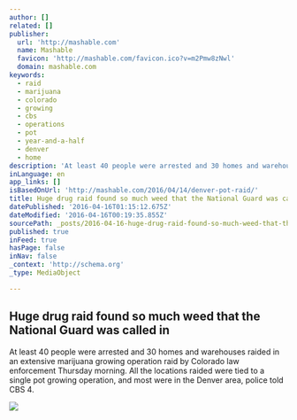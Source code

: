 ```yaml
---
author: []
related: []
publisher:
  url: 'http://mashable.com'
  name: Mashable
  favicon: 'http://mashable.com/favicon.ico?v=m2Pmw8zNwl'
  domain: mashable.com
keywords:
  - raid
  - marijuana
  - colorado
  - growing
  - cbs
  - operations
  - pot
  - year-and-a-half
  - denver
  - home
description: 'At least 40 people were arrested and 30 homes and warehouses raided in an extensive marijuana growing operation raid by Colorado law enforcement Thursday morning. All the locations raided were tied to a single pot growing operation, and most were in the Denver area, police told CBS 4.'
inLanguage: en
app_links: []
isBasedOnUrl: 'http://mashable.com/2016/04/14/denver-pot-raid/'
title: Huge drug raid found so much weed that the National Guard was called in
datePublished: '2016-04-16T01:15:12.675Z'
dateModified: '2016-04-16T00:19:35.855Z'
sourcePath: _posts/2016-04-16-huge-drug-raid-found-so-much-weed-that-the-national-guard-wa.md
published: true
inFeed: true
hasPage: false
inNav: false
_context: 'http://schema.org'
_type: MediaObject

---
```

<article style=""><h1>Huge drug raid found so much weed that the National Guard was called in</h1><p>At least 40 people were arrested and 30 homes and warehouses raided in an extensive marijuana growing operation raid by Colorado law enforcement Thursday morning. All the locations raided were tied to a single pot growing operation, and most were in the Denver area, police told CBS 4.</p><img src="http://rack.1.mshcdn.com/media/ZgkyMDE2LzA0LzE1L2I4L0FQXzE2MTA1Nzg0LjFlMDg3LmpwZwpwCXRodW1iCTEyMDB4NjMwCmUJanBn/a706aec9/fa4/AP_16105784263493.jpg" /></article>